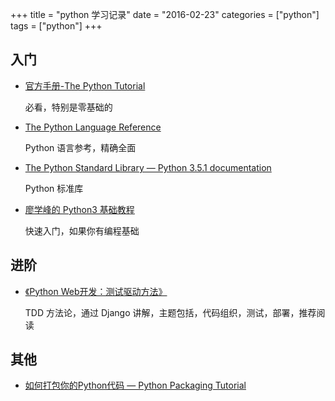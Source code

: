 +++
title = "python 学习记录"
date = "2016-02-23"
categories = ["python"]
tags = ["python"]
+++

## 入门

* [官方手册-The Python Tutorial](https://docs.python.org/3/tutorial/index.html)

  必看，特别是零基础的

* [The Python Language Reference](https://docs.python.org/3/reference/index.html#reference-index)

  Python 语言参考，精确全面
  
* [The Python Standard Library — Python 3.5.1 documentation](https://docs.python.org/3/library/index.html)

  Python 标准库
  
* [廖学峰的 Python3 基础教程](http://www.liaoxuefeng.com/wiki/0014316089557264a6b348958f449949df42a6d3a2e542c000)

  快速入门，如果你有编程基础




## 进阶

* [《Python Web开发：测试驱动方法》](http://www.ituring.com.cn/book/1486)

  TDD 方法论，通过 Django 讲解，主题包括，代码组织，测试，部署，推荐阅读

## 其他

* [如何打包你的Python代码 — Python Packaging Tutorial](http://python-packaging-zh.readthedocs.org/zh_CN/latest/index.html)


